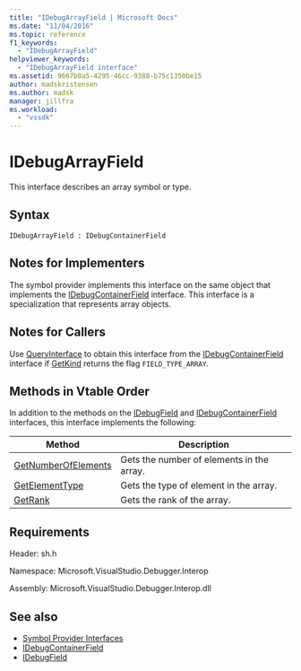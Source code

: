 ```yaml
---
title: "IDebugArrayField | Microsoft Docs"
ms.date: "11/04/2016"
ms.topic: reference
f1_keywords:
  - "IDebugArrayField"
helpviewer_keywords:
  - "IDebugArrayField interface"
ms.assetid: 9667b0a5-4295-46cc-9388-b75c1350be15
author: madskristensen
ms.author: madsk
manager: jillfra
ms.workload:
  - "vssdk"
---
```

# IDebugArrayField
This interface describes an array symbol or type.

## Syntax

```
IDebugArrayField : IDebugContainerField
```

## Notes for Implementers
 The symbol provider implements this interface on the same object that implements the [IDebugContainerField](../../../extensibility/debugger/reference/idebugcontainerfield.md) interface. This interface is a specialization that represents array objects.

## Notes for Callers
 Use [QueryInterface](/cpp/atl/queryinterface) to obtain this interface from the [IDebugContainerField](../../../extensibility/debugger/reference/idebugcontainerfield.md) interface if [GetKind](../../../extensibility/debugger/reference/idebugfield-getkind.md) returns the flag `FIELD_TYPE_ARRAY`.

## Methods in Vtable Order
 In addition to the methods on the [IDebugField](../../../extensibility/debugger/reference/idebugfield.md) and [IDebugContainerField](../../../extensibility/debugger/reference/idebugcontainerfield.md) interfaces, this interface implements the following:

|Method|Description|
|------------|-----------------|
|[GetNumberOfElements](../../../extensibility/debugger/reference/idebugarrayfield-getnumberofelements.md)|Gets the number of elements in the array.|
|[GetElementType](../../../extensibility/debugger/reference/idebugarrayfield-getelementtype.md)|Gets the type of element in the array.|
|[GetRank](../../../extensibility/debugger/reference/idebugarrayfield-getrank.md)|Gets the rank of the array.|

## Requirements
 Header: sh.h

 Namespace: Microsoft.VisualStudio.Debugger.Interop

 Assembly: Microsoft.VisualStudio.Debugger.Interop.dll

## See also
- [Symbol Provider Interfaces](../../../extensibility/debugger/reference/symbol-provider-interfaces.md)
- [IDebugContainerField](../../../extensibility/debugger/reference/idebugcontainerfield.md)
- [IDebugField](../../../extensibility/debugger/reference/idebugfield.md)